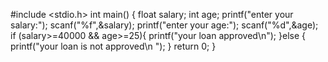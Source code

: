 #include <stdio.h>
int main() {
	float salary;
	int age;
	printf("enter your salary:");
	scanf("%f",&salary);
	printf("enter your age:");
	scanf("%d",&age);
	if (salary>=40000 && age>=25){
		printf("your loan approved\n");
	}else {
		printf("your loan is not approved\n ");
	}
	return 0;
}
